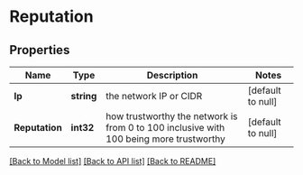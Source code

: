 # Reputation

## Properties
Name | Type | Description | Notes
------------ | ------------- | ------------- | -------------
**Ip** | **string** | the network IP or CIDR | [default to null]
**Reputation** | **int32** | how trustworthy the network is from 0 to 100 inclusive with 100 being more trustworthy | [default to null]

[[Back to Model list]](../README.md#documentation-for-models) [[Back to API list]](../README.md#documentation-for-api-endpoints) [[Back to README]](../README.md)


